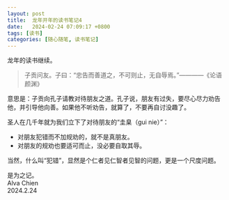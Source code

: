 ```yaml
---
layout: post
title:  龙年开年的读书笔记4
date:   2024-02-24 07:09:17 +0800
tags: [读书]
categories: [随心随笔, 读书笔记]
---
```


龙年的读书继续。   


> 子贡问友。子曰：“忠告而善道之，不可则止，无自辱焉。”————《论语 颜渊》

意思是：子贡向孔子请教对待朋友之道。孔子说，朋友有过失，要尽心尽力劝告他，并引导他向善。如果他不听劝告，就算了，不要再自讨没趣了。

圣人在几千年就为我们立下了对待朋友的“圭臬（gui nie）”：    
- 对朋友犯错而不加规劝的，就不是真朋友。    
- 对朋友的规劝也要适可而止，没必要自取其辱。      

当然，什么叫“犯错”，显然是个仁者见仁智者见智的问题，更是一个尺度问题。     

是为之记。      
Alva Chien      
2024.2.24      
